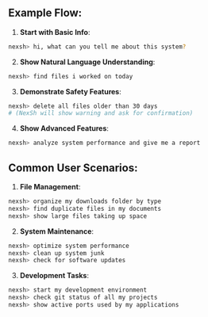 
## Example Flow:

1. **Start with Basic Info**:
```bash
nexsh> hi, what can you tell me about this system?
```

2. **Show Natural Language Understanding**:
```bash
nexsh> find files i worked on today
```

3. **Demonstrate Safety Features**:
```bash
nexsh> delete all files older than 30 days
# (NexSh will show warning and ask for confirmation)
```

4. **Show Advanced Features**:
```bash
nexsh> analyze system performance and give me a report
```

## Common User Scenarios:

1. **File Management**:
```bash
nexsh> organize my downloads folder by type
nexsh> find duplicate files in my documents
nexsh> show large files taking up space
```

2. **System Maintenance**:
```bash
nexsh> optimize system performance
nexsh> clean up system junk
nexsh> check for software updates
```

3. **Development Tasks**:
```bash
nexsh> start my development environment
nexsh> check git status of all my projects
nexsh> show active ports used by my applications
```